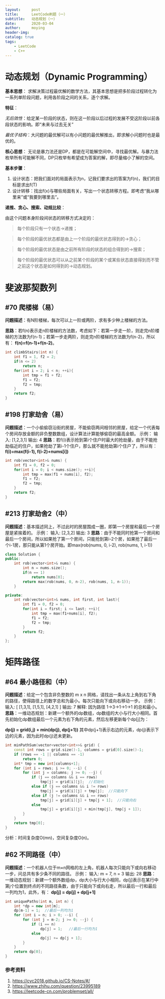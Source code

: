 ```yaml
---
layout:     post
title:      LeetCode刷题（一）
subtitle:   动态规划（一）
date:       2020-03-04
author:     moying
header-img: 
catalog: true
tags:
    - LeetCode
    - C++
---
```


# 动态规划（Dynamic Programming）
**基本思想**：
求解决策过程最优解的数学方法，其基本思想是把多阶段过程转化为一系列单阶段问题，利用各阶段之间的关系，逐个求解。

**特征**：

*无后效性*：给定某一阶段的状态，则在这一阶段以后过程的发展不受这阶段以前各段状态的影响。即“未来与过去无关”

*最优子结构*：大问题的最优解可以有小问题的最优解推出，即求解小问题时也是最优的。

**核心思想**：
无论是暴力法还是DP，都是在可能解空间中，寻找最优解。与暴力法枚举所有可能解不同，DP只枚举有希望成为答案的解，即尽量缩小了解的空间。

**基本步骤**：
1. 设计状态：把我们面对的局面表示为n，记我们要求出的答案为f(n)，我们的目标是求出f(T)
2. 设计转移：找出f(x)与哪些局面有关，写出一个状态转移方程。即考虑“我从哪里来”或“我要到哪里去”。

**递推、贪心、搜索、动规比较**：

由这个问题本身阶段间状态的转移方式决定的：

> 每个阶段只有一个状态->递推；

> 每个阶段的最优状态都是由上一个阶段的最优状态得到的->贪心；

> 每个阶段的最优状态是由之前所有阶段的状态的组合得到的->搜索；

> 每个阶段的最优状态可以从之前某个阶段的某个或某些状态直接得到而不管之前这个状态是如何得到的->动态规划。

# 斐波那契数列

## #70 爬楼梯（易）
**问题描述**：有N阶楼梯，每次可以上一阶或两阶，求有多少种上楼梯的方法。

**思路**：若f(n)表示走n阶楼梯的方法数，考虑如下：若第一步走一阶，则走完n阶楼梯的方法数为f(n-1)；若第一步走两阶，则走完n阶楼梯的方法数为f(n-2)，所以有：
**f(n)=f(n-1)+f(n-2)**。

```C++
int climbStairs(int n) {
    int f1 = 1, f2 = 2;
    if(n <= 2)
        return n;
    for(int i = 2; i < n; ++i){
        int tmp = f1 + f2;
        f1 = f2;
        f2 = tmp;
    }
    return f2;
}
```

## #198 打家劫舍（易）
**问题描述**：一个小偷偷窃沿街的房屋，不能偷窃两间相邻的房屋，给定一个代表每个房间存放金额的非负整数数组，设计算法计算能够偷窃的最高金额。
示例：
输入: [1,2,3,1]
输出: 4
**思路**：若f(i)表示抢到第i个住户时最大的抢劫量，由于不能抢劫临近的住户，如果抢劫了第i-1个住户，那么就不能抢劫第i个住户了，所以有：
**f(i)=max(f(i-1), f(i-2)+nums[i])**

```C++
int rob(vector<int>& nums) {
    int f1 = 0, f2 = 0;
    for(int i = 0; i < nums.size(); ++i){
        int tmp = max(f1 + nums[i], f2);
        f1 = f2;
        f2 = tmp;
    }
    return f2;
}
```

## #213 打家劫舍2（中）
**问题描述**：基本描述同上，不过此时的房屋围成一圈，即第一个房屋和最后一个房屋是紧挨着的。
示例：
输入: [2,3,2]
输出: 3
**思路**：由于不能同时抢第一个房间和最后一个房间，所以如果抢了第一个房间，只能抢到第i-2个房，如果抢了最后一个i-1房，那只能从第1个房开始。即max(rob(nums, 0, i-2), rob(nums, 1, i-1))

```C++
class Solution {
public:
    int rob(vector<int>& nums) {
        int n = nums.size();
        if(n == 1)
            return nums[0];
        return max(rob(nums, 0, n-2), rob(nums, 1, n-1));
    }

private:
    int rob(vector<int>& nums, int first, int last){
        int f1 = 0, f2 = 0;
        for(int i = first; i <= last; ++i){
            int tmp = max(f1+nums[i], f2);
            f1 = f2;
            f2 = tmp;
        }
        return f2;
    }
};
```

# 矩阵路径

## #64 最小路径和（中）
**问题描述**：给定一个包含非负整数的 m x n 网格，请找出一条从左上角到右下角的路径，使得路径上的数字总和为最小。每次只能向下或向右移动一步。
示例：
输入:
[
  [1,3,1],
  [1,5,1],
  [4,2,1]
]
输出: 7
解释: 因为路径 1→3→1→1→1 的总和最小。
**思路**：一维动态规划：新建一个额外的dp数组，dp数组的大小与行大小相同。首先初始化dp数组最后一个元素为右下角的元素，然后左移更新每个dp[j]为：

**dp(j) = grid(i,j) + min(dp(j), dp(j+1))**
其中dp(j+1)表示右边的元素，dp(j)表示下边的元素，因为此时dp(j)还未更新。

```C++
int minPathSum(vector<vector<int>>& grid) {
    const int rows = grid.size()-1, columns = grid[0].size()-1;
    if (rows == -1 || columns == -1)
        return 0;
    int* tmp = new int[columns+1];
    for (int i = rows; i >= 0; --i) {
        for (int j = columns; j >= 0; --j) {
            if (j == columns && i == rows)
                tmp[j] = grid[i][j];  //初始化
            else if (j == columns && i != rows)
                tmp[j] = grid[i][j] + tmp[j];  //只能向下
            else if (j != columns && i == rows)
                tmp[j] = grid[i][j] + tmp[j + 1];  //只能向右
            else
                tmp[j] = grid[i][j] + min(tmp[j], tmp[j + 1]);
        }
    }
    return tmp[0];
}
```

分析：时间复杂度O(mn)，空间复杂度O(n)。

## #62 不同路径（中）
**问题描述**：一个机器人位于m×n网格的左上角，机器人每次只能向下或向右移动一步，问总共有多少条不同的路径。
示例：
输入: m = 7, n = 3
输出: 28
**思路**：一维动态规划：新建一个额外数组dp，dp大小与行大小相同，dp[j]表示在某行中第j个位置到终点的不同路径条数，由于只能向下或向右走，所以最后一行和最后一列均为1，此外，有：
**dp[j] = dp[j] + dp[j+1]**

```C++
int uniquePaths(int m, int n) {
	int *dp = new int[m];
	dp[m-1] = 1;  //最后一列均为1
	for (int i = n; i > 0; --i) {
		for (int j = m-2; j >= 0; --j) {
			if (i == n)
				dp[j] = 1;   //最后一行均为1
			else
				dp[j] += dp[j + 1];
		}
	}
	return dp[0];
}
```

### 参考资料
1. https://cyc2018.github.io/CS-Notes/#/
2. https://www.zhihu.com/question/23995189
3. https://leetcode-cn.com/problemset/all/

